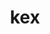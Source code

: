 ---
category: 3-letters
denotation: null
name: kex
reference_link: https://www.etymonline.com/word/kex
root_language: null
root_name: null
title: kex
type: free
word_sums:
- respelling: kex
  sum: 'Kex + '
---